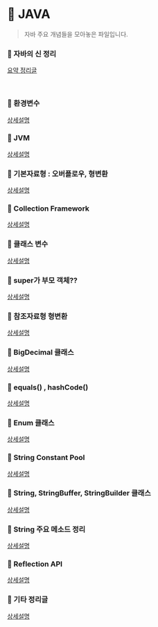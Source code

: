 # :pushpin: JAVA
> 자바 주요 개념들을 모아놓은 파일입니다.

### :pushpin: 자바의 신 정리
[요약 정리글](https://github.com/kimcno3/godofjava)

<br>

### :pushpin: 환경변수
[상세설명](https://github.com/kimcno3/TIL/blob/main/programming_language/java/java_1.md)
### :pushpin: JVM
[상세설명](https://github.com/kimcno3/TIL/blob/main/programming_language/java/java_2.md)
### :pushpin: 기본자료형 : 오버플로우, 형변환
[상세설명](https://github.com/kimcno3/TIL/blob/main/programming_language/java/java_3.md)
### :pushpin: Collection Framework
[상세설명](https://github.com/kimcno3/TIL/blob/main/programming_language/java/java_4.md)
### :pushpin: 클래스 변수
[상세설명](https://github.com/kimcno3/TIL/blob/main/programming_language/java/java_5.md)
### :pushpin: super가 부모 객체??
[상세설명](https://github.com/kimcno3/TIL/blob/main/programming_language/java/java_6.md)
### :pushpin: 참조자료형 형변환
[상세설명](https://github.com/kimcno3/TIL/blob/main/programming_language/java/java_7.md)
### :pushpin: BigDecimal 클래스
[상세설명](https://github.com/kimcno3/TIL/blob/main/programming_language/java/java_8.md)
### :pushpin: equals() , hashCode()
[상세설명](https://github.com/kimcno3/TIL/blob/main/programming_language/java/java_9.md)
### :pushpin: Enum 클래스
[상세설명](https://github.com/kimcno3/TIL/blob/main/programming_language/java/java_10.md)
### :pushpin: String Constant Pool
[상세설명](https://github.com/kimcno3/TIL/blob/main/programming_language/java/java_11.md)
### :pushpin: String, StringBuffer, StringBuilder 클래스
[상세설명](https://github.com/kimcno3/TIL/blob/main/programming_language/java/java_12.md)
### :pushpin: String 주요 메소드 정리
[상세설명](https://github.com/kimcno3/TIL/blob/main/programming_language/java/java_13.md)
### :pushpin: Reflection API
[상세설명](https://github.com/kimcno3/TIL/blob/main/programming_language/java/java_14.md)
### :pushpin: 기타 정리글
[상세설명](https://github.com/kimcno3/TIL/blob/main/programming_language/java/java_etc.md)
